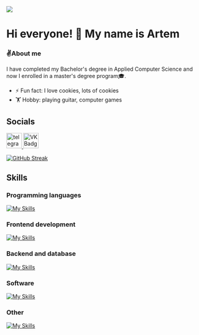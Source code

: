 ![](https://komarev.com/ghpvc/?username=Pr0gger1)
# Hi everyone! 👋 My name is Artem

### ✌️About me
I have completed my Bachelor's degree in Applied Computer Science and now I enrolled in a master's degree program🎓.
- ⚡ Fun fact: I love cookies, lots of cookies
- 🏋️ Hobby: playing guitar, computer games

## Socials
 <a href="https://t.me/progger01" target="_blank">
      <img src="https://cdn-icons-png.flaticon.com/512/2111/2111646.png" width="40" height="40" alt="telegram" />
</a>
<a href="https://vk.com/4m0gus" target="_blank">
      <img src="https://cdn-icons-png.flaticon.com/512/145/145813.png" width="40" height="40" alt="VK Badge"/>
</a>

[![GitHub Streak](https://streak-stats.demolab.com?user=Pr0gger1&theme=discord-old-blurple)](https://git.io/streak-stats)

## Skills
### Programming languages
[![My Skills](https://skillicons.dev/icons?i=py,js,ts,java,kotlin,&theme=dark)](https://skillicons.dev)


### Frontend development
[![My Skills](https://skillicons.dev/icons?i=html,css,sass,react,nextjs&theme=dark)](https://skillicons.dev)

           
### Backend and database
[![My Skills](https://skillicons.dev/icons?i=nodejs,spring,postgres&theme=dark)](https://skillicons.dev)


### Software
[![My Skills](https://skillicons.dev/icons?i=figma,vscode,webstorm,idea&theme=dark)](https://skillicons.dev)

### Other
[![My Skills](https://skillicons.dev/icons?i=git,linux&theme=dark)](https://skillicons.dev)
